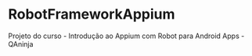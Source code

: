 # RobotFrameworkAppium
Projeto do curso - Introdução ao Appium com Robot para Android Apps - QAninja
